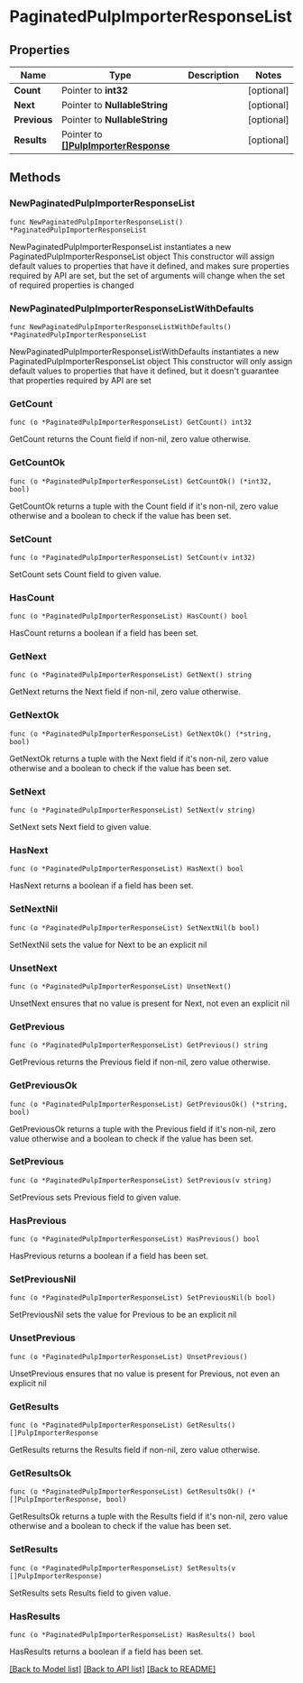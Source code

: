 # PaginatedPulpImporterResponseList

## Properties

Name | Type | Description | Notes
------------ | ------------- | ------------- | -------------
**Count** | Pointer to **int32** |  | [optional] 
**Next** | Pointer to **NullableString** |  | [optional] 
**Previous** | Pointer to **NullableString** |  | [optional] 
**Results** | Pointer to [**[]PulpImporterResponse**](PulpImporterResponse.md) |  | [optional] 

## Methods

### NewPaginatedPulpImporterResponseList

`func NewPaginatedPulpImporterResponseList() *PaginatedPulpImporterResponseList`

NewPaginatedPulpImporterResponseList instantiates a new PaginatedPulpImporterResponseList object
This constructor will assign default values to properties that have it defined,
and makes sure properties required by API are set, but the set of arguments
will change when the set of required properties is changed

### NewPaginatedPulpImporterResponseListWithDefaults

`func NewPaginatedPulpImporterResponseListWithDefaults() *PaginatedPulpImporterResponseList`

NewPaginatedPulpImporterResponseListWithDefaults instantiates a new PaginatedPulpImporterResponseList object
This constructor will only assign default values to properties that have it defined,
but it doesn't guarantee that properties required by API are set

### GetCount

`func (o *PaginatedPulpImporterResponseList) GetCount() int32`

GetCount returns the Count field if non-nil, zero value otherwise.

### GetCountOk

`func (o *PaginatedPulpImporterResponseList) GetCountOk() (*int32, bool)`

GetCountOk returns a tuple with the Count field if it's non-nil, zero value otherwise
and a boolean to check if the value has been set.

### SetCount

`func (o *PaginatedPulpImporterResponseList) SetCount(v int32)`

SetCount sets Count field to given value.

### HasCount

`func (o *PaginatedPulpImporterResponseList) HasCount() bool`

HasCount returns a boolean if a field has been set.

### GetNext

`func (o *PaginatedPulpImporterResponseList) GetNext() string`

GetNext returns the Next field if non-nil, zero value otherwise.

### GetNextOk

`func (o *PaginatedPulpImporterResponseList) GetNextOk() (*string, bool)`

GetNextOk returns a tuple with the Next field if it's non-nil, zero value otherwise
and a boolean to check if the value has been set.

### SetNext

`func (o *PaginatedPulpImporterResponseList) SetNext(v string)`

SetNext sets Next field to given value.

### HasNext

`func (o *PaginatedPulpImporterResponseList) HasNext() bool`

HasNext returns a boolean if a field has been set.

### SetNextNil

`func (o *PaginatedPulpImporterResponseList) SetNextNil(b bool)`

 SetNextNil sets the value for Next to be an explicit nil

### UnsetNext
`func (o *PaginatedPulpImporterResponseList) UnsetNext()`

UnsetNext ensures that no value is present for Next, not even an explicit nil
### GetPrevious

`func (o *PaginatedPulpImporterResponseList) GetPrevious() string`

GetPrevious returns the Previous field if non-nil, zero value otherwise.

### GetPreviousOk

`func (o *PaginatedPulpImporterResponseList) GetPreviousOk() (*string, bool)`

GetPreviousOk returns a tuple with the Previous field if it's non-nil, zero value otherwise
and a boolean to check if the value has been set.

### SetPrevious

`func (o *PaginatedPulpImporterResponseList) SetPrevious(v string)`

SetPrevious sets Previous field to given value.

### HasPrevious

`func (o *PaginatedPulpImporterResponseList) HasPrevious() bool`

HasPrevious returns a boolean if a field has been set.

### SetPreviousNil

`func (o *PaginatedPulpImporterResponseList) SetPreviousNil(b bool)`

 SetPreviousNil sets the value for Previous to be an explicit nil

### UnsetPrevious
`func (o *PaginatedPulpImporterResponseList) UnsetPrevious()`

UnsetPrevious ensures that no value is present for Previous, not even an explicit nil
### GetResults

`func (o *PaginatedPulpImporterResponseList) GetResults() []PulpImporterResponse`

GetResults returns the Results field if non-nil, zero value otherwise.

### GetResultsOk

`func (o *PaginatedPulpImporterResponseList) GetResultsOk() (*[]PulpImporterResponse, bool)`

GetResultsOk returns a tuple with the Results field if it's non-nil, zero value otherwise
and a boolean to check if the value has been set.

### SetResults

`func (o *PaginatedPulpImporterResponseList) SetResults(v []PulpImporterResponse)`

SetResults sets Results field to given value.

### HasResults

`func (o *PaginatedPulpImporterResponseList) HasResults() bool`

HasResults returns a boolean if a field has been set.


[[Back to Model list]](../README.md#documentation-for-models) [[Back to API list]](../README.md#documentation-for-api-endpoints) [[Back to README]](../README.md)


